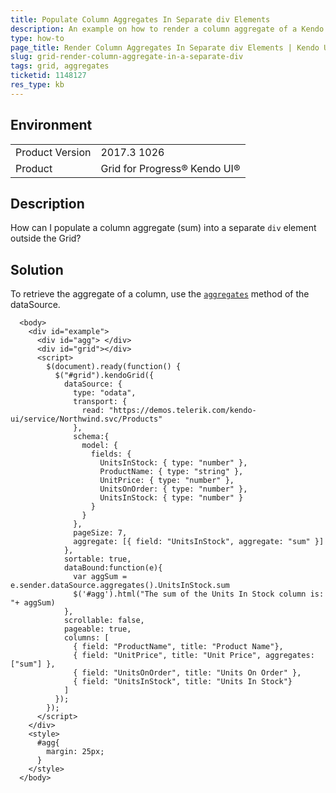 ```yaml
---
title: Populate Column Aggregates In Separate div Elements
description: An example on how to render a column aggregate of a Kendo UI Grid in a separate div element.
type: how-to
page_title: Render Column Aggregates In Separate div Elements | Kendo UI Grid
slug: grid-render-column-aggregate-in-a-separate-div
tags: grid, aggregates
ticketid: 1148127
res_type: kb
---
```


## Environment

<table>
	<tr>
		<td>Product Version</td>
		<td>2017.3 1026</td>
	</tr>
	<tr>
		<td>Product</td>
		<td>Grid for Progress® Kendo UI®</td>
	</tr>
</table>


## Description

How can I populate a column aggregate (sum) into a separate `div` element outside the Grid?

## Solution

To retrieve the aggregate of a column, use the [`aggregates`](https://docs.telerik.com/kendo-ui/api/javascript/data/datasource#methods-aggregates) method of the dataSource.

````dojo
  <body>
    <div id="example">
      <div id="agg"> </div>
      <div id="grid"></div>
      <script>
        $(document).ready(function() {
          $("#grid").kendoGrid({
            dataSource: {
              type: "odata",
              transport: {
                read: "https://demos.telerik.com/kendo-ui/service/Northwind.svc/Products"
              },
              schema:{
                model: {
                  fields: {
                    UnitsInStock: { type: "number" },
                    ProductName: { type: "string" },
                    UnitPrice: { type: "number" },
                    UnitsOnOrder: { type: "number" },
                    UnitsInStock: { type: "number" }
                  }
                }
              },
              pageSize: 7,
              aggregate: [{ field: "UnitsInStock", aggregate: "sum" }]
            },
            sortable: true,
            dataBound:function(e){
              var aggSum = e.sender.dataSource.aggregates().UnitsInStock.sum
              $('#agg').html("The sum of the Units In Stock column is: "+ aggSum)
            },
            scrollable: false,
            pageable: true,
            columns: [
              { field: "ProductName", title: "Product Name"},
              { field: "UnitPrice", title: "Unit Price", aggregates: ["sum"] },
              { field: "UnitsOnOrder", title: "Units On Order" },
              { field: "UnitsInStock", title: "Units In Stock"}
            ]
          });
        });
      </script>
    </div>
    <style>
      #agg{
        margin: 25px;
      }
    </style>
  </body>
````
